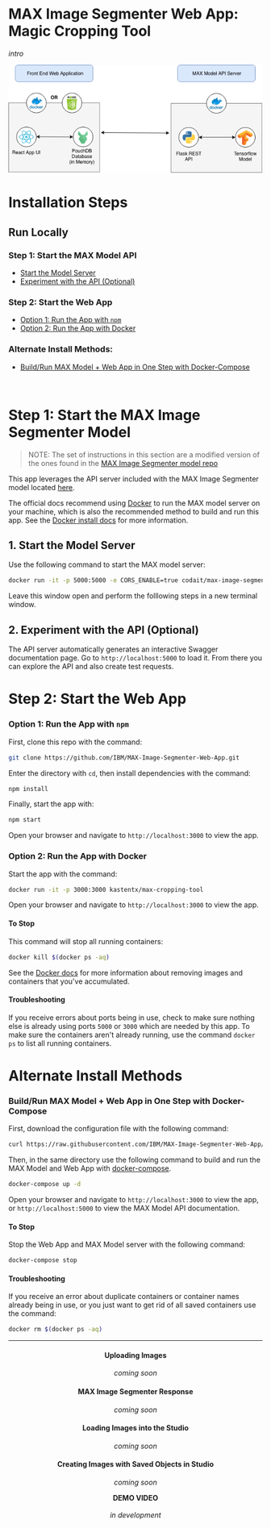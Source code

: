 # MAX Image Segmenter Web App: Magic Cropping Tool

_intro_

<div style="text-align: center;">
  <img src="./static/arch.png" alt="Architectural Diagram" />
</div>

# Installation Steps

## Run Locally

### Step 1: Start the MAX Model API
* [Start the Model Server](#1-start-the-model-server)
* [Experiment with the API (Optional)](#2-experiment-with-the-api-optional)

### Step 2: Start the Web App

* [Option 1: Run the App with `npm`](#option-1-run-the-app-with-npm)
* [Option 2: Run the App with Docker](#option-2-run-the-app-with-docker)

### Alternate Install Methods: 

* [Build/Run MAX Model + Web App in One Step with Docker-Compose](#buildrun-max-model--web-app-in-one-step-with-docker-compose)

<br>

# Step 1: Start the MAX Image Segmenter Model

> NOTE: The set of instructions in this section are a modified version of the ones found in the [MAX Image Segmenter model repo](https://github.com/IBM/MAX-Image-Segmenter)

This app leverages the API server included with the MAX Image Segmenter model located [here](https://github.com/IBM/MAX-Image-Segmenter). 

The official docs recommend using [Docker](https://docs.docker.com/) to run the MAX model server on your machine, which is also the recommended method to build and run this app. See the [Docker install docs](https://docs.docker.com/install/) for more information.

## 1. Start the Model Server

Use the following command to start the MAX model server:  
```bash
docker run -it -p 5000:5000 -e CORS_ENABLE=true codait/max-image-segmenter
```  

Leave this window open and perform the folllowing steps in a new terminal window.

## 2. Experiment with the API (Optional)

The API server automatically generates an interactive Swagger documentation page.
Go to `http://localhost:5000` to load it. From there you can explore the API and also create test requests.

# Step 2: Start the Web App

### Option 1: Run the App with `npm`

First, clone this repo with the command: 
```bash
git clone https://github.com/IBM/MAX-Image-Segmenter-Web-App.git
```

Enter the directory with `cd`, then install dependencies with the command: 
```bash
npm install
```

Finally, start the app with: 
```bash
npm start
```

Open your browser and navigate to `http://localhost:3000` to view the app.

### Option 2: Run the App with Docker

Start the app with the command: 
```bash
docker run -it -p 3000:3000 kastentx/max-cropping-tool
```   

Open your browser and navigate to `http://localhost:3000` to view the app.

#### To Stop

This command will stop all running containers:  
```bash
docker kill $(docker ps -aq)
```

See the [Docker docs](https://docs.docker.com/) for more information about removing images and containers that you've accumulated. 

#### Troubleshooting

If you receive errors about ports being in use, check to make sure nothing else is already using ports `5000` or `3000` which are needed by this app. To make sure the containers aren't already running, use the command `docker ps` to list all running containers.

# Alternate Install Methods 

### Build/Run MAX Model + Web App in One Step with Docker-Compose

First, download the configuration file with the following command:  
```bash
curl https://raw.githubusercontent.com/IBM/MAX-Image-Segmenter-Web-App/master/docker-compose.yml > docker-compose.yml
```

Then, in the same directory use the following command to build and run the MAX Model and Web App with [docker-compose](https://docs.docker.com/compose/).
```bash
docker-compose up -d
```

Open your browser and navigate to `http://localhost:3000` to view the app, 
or `http://localhost:5000` to view the MAX Model API documentation.

#### To Stop

Stop the Web App and MAX Model server with the following command: 
```bash
docker-compose stop
```

#### Troubleshooting

If you receive an error about duplicate containers or container names already being in use, or you just want to get rid of all saved containers use the command:
```bash
docker rm $(docker ps -aq)
```

<hr>
<div style="text-align: center">

#### Uploading Images
<i>coming soon</i>

#### MAX Image Segmenter Response
<i>coming soon</i>

#### Loading Images into the Studio
<i>coming soon</i>

#### Creating Images with Saved Objects in Studio
<i>coming soon</i>

<b>DEMO VIDEO</b> <br>  
<i>in development</i>
</div>
